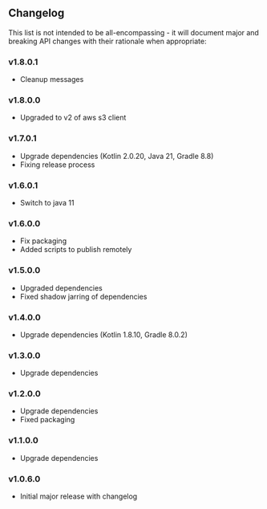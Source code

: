 <h2 class="github">Changelog</h2>

This list is not intended to be all-encompassing - it will document major and breaking API changes with their rationale when appropriate:

### v1.8.0.1
- Cleanup messages 
 
### v1.8.0.0
- Upgraded to v2 of aws s3 client

### v1.7.0.1
- Upgrade dependencies (Kotlin 2.0.20, Java 21, Gradle 8.8)
- Fixing release process

### v1.6.0.1
- Switch to java 11

### v1.6.0.0
- Fix packaging
- Added scripts to publish remotely 
 
### v1.5.0.0
- Upgraded dependencies 
- Fixed shadow jarring of dependencies

### v1.4.0.0
- Upgrade dependencies (Kotlin 1.8.10, Gradle 8.0.2) 

### v1.3.0.0
- Upgrade dependencies

### v1.2.0.0
- Upgrade dependencies
- Fixed packaging

### v1.1.0.0
- Upgrade dependencies

### v1.0.6.0
- Initial major release with changelog

###
